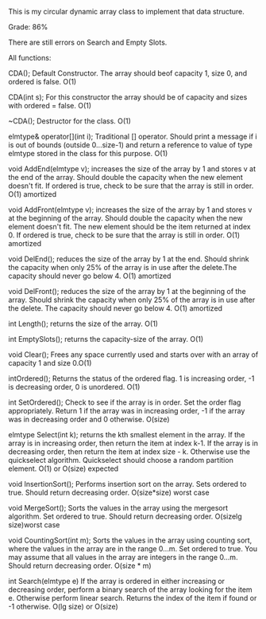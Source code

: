 This is my circular dynamic array class to implement that data structure.

Grade: 86%

There are still errors on Search and Empty  Slots.


All functions:

CDA(); Default Constructor. The array should beof capacity 1, size 0, and ordered is false. O(1)

CDA(int s); For this constructor the array should be of capacity and sizes with ordered = false. O(1)

~CDA(); Destructor for the class. O(1)

elmtype& operator[](int i); Traditional [] operator. Should print a message if i is out of bounds (outside 0...size-1) and return a reference to value of type elmtype stored in the class for this purpose. O(1)

void AddEnd(elmtype v); increases the size of the array by 1 and stores v at the end of the array. Should double the capacity when the new element doesn't fit.  If ordered is true, check to be sure that the array is still in order. O(1) amortized 

void AddFront(elmtype v); increases the size of the array by 1 and stores v at the beginning of the array. Should double the capacity when the new element doesn't fit. The new element should be the item returned at index 0.  If ordered is true, check to be sure that the array is still in order. O(1) amortized 

void DelEnd(); reduces the size of the array by 1 at the end. Should shrink the capacity when only 25% of the array is in use after the delete.The capacity should never go below 4. O(1) amortized

void DelFront(); reduces the size of the array by 1 at the beginning of the array. Should shrink the capacity when only 25% of the array is in use after the delete. The capacity should never go below 4. O(1) amortized 

int Length(); returns the size of the array. O(1)

int EmptySlots(); returns the capacity-size of the array. O(1) 

void Clear(); Frees any space currently used and starts over with an array of capacity 1 and size 0.O(1)

intOrdered(); Returns the status of the ordered flag. 1 is increasing order, -1 is decreasing order, 0 is unordered. O(1)

int SetOrdered(); Check to see if the array is in order.  Set the order flag appropriately.  Return 1 if the array was in increasing order, -1 if the array was in decreasing order and 0 otherwise. O(size)

elmtype Select(int k); returns the kth smallest element in the array. If the array is in increasing order, then return the item at index k-1. If the array is in decreasing order, then return the item at index size - k.  Otherwise use the quickselect algorithm. Quickselect should choose a random partition element. O(1) or O(size) expected 

void InsertionSort(); Performs insertion sort on the array.  Sets ordered to true. Should return decreasing order. O(size*size) worst case 

void MergeSort(); Sorts the values in the array using the mergesort algorithm. Set ordered to true. Should return decreasing order. O(sizelg size)worst case

void CountingSort(int m); Sorts the values in the array using counting sort, where the values in the array are in the range 0...m.  Set ordered to true. You may assume that all values in the array are integers in the range 0...m. Should return decreasing order. O(size * m) 

int Search(elmtype e) If the array is ordered in either increasing or decreasing order, perform a binary search of the array looking for the item e. Otherwise perform linear search. Returns the index of the item if found or -1 otherwise. O(lg size) or O(size)

